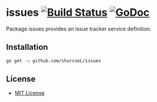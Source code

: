 # issues [![Build Status](https://travis-ci.org/shurcooL/issues.svg?branch=master)](https://travis-ci.org/shurcooL/issues) [![GoDoc](https://godoc.org/github.com/shurcooL/issues?status.svg)](https://godoc.org/github.com/shurcooL/issues)

Package issues provides an issue tracker service definition.

Installation
------------

```bash
go get -u github.com/shurcooL/issues
```

License
-------

-	[MIT License](https://opensource.org/licenses/mit-license.php)
